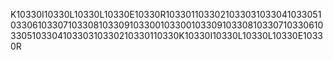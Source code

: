 K10330I10330L10330L10330E10330R10330110330210330310330410330510330610330710330810330910330010330010330910330810330710330610330510330410330310330210330110330K10330I10330L10330L10330E10330R
